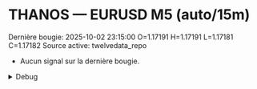 # THANOS — EURUSD M5 (auto/15m)
Dernière bougie: 2025-10-02 23:15:00  O=1.17191  H=1.17191  L=1.17181  C=1.17182
Source active: twelvedata_repo

- Aucun signal sur la dernière bougie.

<details><summary>Debug</summary>

- TD_API_KEY manquant.

</details>